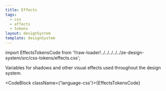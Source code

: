 ```yaml
---
title: Effects
tags:
  - css
  - effects
  - tokens
layout: designSystem
template: designSystem
---
```


<!-- CODE IMPORTS -->

<!-- prettier-ignore -->
import EffectsTokensCode from '!!raw-loader!../../../../../ze-design-system/src/css-tokens/effects.css';

<!-- END CODE IMPORTS -->

<DocHeader props={props}/>

Variables for shadows and other visual effects used throughout the design
system.

<CodeBlock className={'language-css'}>{EffectsTokensCode}</CodeBlock>
